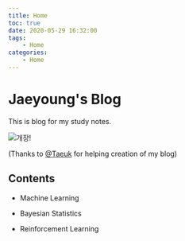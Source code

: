 ```yaml
---
title: Home
toc: true
date: 2020-05-29 16:32:00
tags: 
    - Home
categories: 
    - Home
---
```




# Jaeyoung's Blog



This is blog for my study notes.

![개장!](https://user-images.githubusercontent.com/26294469/74609940-0b6b0880-5132-11ea-9616-d6f8293cc8aa.gif)

(Thanks to [@Taeuk](https://github.com/taeuk-gang) for helping creation of my blog)



## Contents

- Machine Learning

- Bayesian Statistics

- Reinforcement Learning


